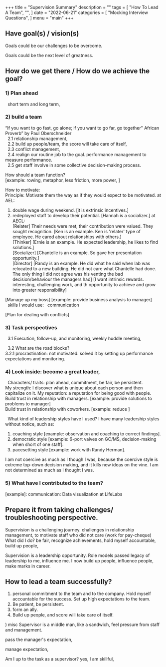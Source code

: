 +++
title = "Supervision Summary"
description = ""
tags = [
    "How To Lead A Team",
    "",
]
date = "2022-06-21"
categories = [
    "Mocking Interview Questions",
]
menu = "main"
+++


## Have goal(s) / vision(s)

Goals could be our challenges to be overcome.  

Goals could be the next level of greatness.  

## How do we get there / How do we achieve the goal?

### 1) Plan ahead  
&nbsp;&nbsp;short term and long term,  


### 2) build a team  
“If you want to go fast, go alone; if you want to go far, go together" African Proverb”  by Paul Oberschneider  
&nbsp;&nbsp;2.1 relationship management,   
&nbsp;&nbsp;2.2 build up people/team, the score will take care of itself,  
&nbsp;&nbsp;2.3 conflict management,  
&nbsp;&nbsp;2.4 realign our routine job to the goal.  performance management to measure performance.  
&nbsp;&nbsp;2.5 get staff involve in some collective decision-making process.  

How should a team function?  
[example: rowing, metaphor, less friction, more power, ]  

How to motivate:  
Principle: Motivate them the way as if they would expect to be motivated.
at AEL:  
1) double wage during weekend. [it is extrinsic incentives.]   
2) redeployed staff to develop their potential. [Hannah is a socializer.]
at AECL:  
[Relater] Their needs were met, their contribution were valued.  They sought recognition. [Ken is an example.  Ken is 'relater' type of employee.  He cared about relationships with others.]  
[Thinker] [Ernie is an example.  He expected leadership, he likes to find solutions.]  
[Socializer] [Chantelle is an example.  So gave her presentation opportunity.]  
[Director] [Randy is an example.  He did what he said when lab was relocated to a new building.  He did not care what Chantelle had done.  The only thing I did not agree was his venting the bad decision/behaviour the managers had]
[I want intrinsic rewards.  interesting, challenging work, and th opportunity to achieve and grow into greater responsibility]

[Manage up my boss] [example: provide business analysis to manager]  
&nbsp;&nbsp;skills I would use:
&nbsp;&nbsp;communication

[Plan for dealing with conflicts]

### 3) Task perspectives
&nbsp;&nbsp;3.1 Execution, follow-up, and monitoring, 
weekly huddle meeting, 

&nbsp;&nbsp;3.2 What are the road blocks?  
3.2.1 procrastination: not motivated.  solved it by setting up performance expectations and monitoring.  



### 4) Look inside: become a great leader,
&nbsp;&nbsp;Characters/ traits: plan ahead, commitment, be fair, be persistent.  
My strength: I discover what is unique about each person and then capitalize on it.
My reputation: a reputation for being good with people.  
Build trust in relationship with managers. [example: provide solutions to problems to manager]  
Build trust in relationship with coworkers. [example: reduce ]

&nbsp;&nbsp;What kind of leadership styles have I used?  I have many leadership styles without notice, such as:  
1) coaching style [example: observation and coaching to correct findings].  
2) democratic style [example: 6-port valves on GC/MS, decision-making when short of one staff].  
3) pacesetting style [example: work with Randy Herman].

I am not coercive as much as I though I was, because the coercive style is extreme top-down decision making, and it kills new ideas on the vine.  I am not determined as much as I thought I was.


### 5) What have I contributed to the team?
[example]: communication: Data visualization at LifeLabs



## Prepare it from taking challenges/ troubleshooting perspective.
Supervision is a challenging journey. challenges in relationship management, to motivate staff who did not care (work for pay-cheque)
What did I do? be fair, recognize achievements, hold myself accountable, build up people,

Supervision is a leadership opportunity. Role models passed legacy of leadership to me, influence me. I now build up people, influence people, make marks in career.


## How to lead a team successfully?

1) personal commitment to the team and to the company.  Hold myself accountable for the success.  Set up high expectations to the team.  
2) Be patient, be persistent.  
3) form an ally.  
4) Build up people, and score will take care of itself.



) misc
Supervisor is a middle man, like a sandwich, feel pressure from staff and management.

pass the manager's expectation, 

manage expectation, 

Am I up to the task as a supervisor?
yes, I am skillful,